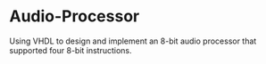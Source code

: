 # Audio-Processor
Using VHDL to design and implement an 8-bit audio processor that supported four 8-bit instructions.
